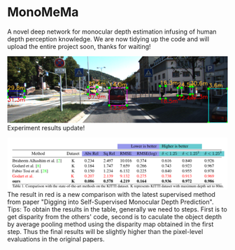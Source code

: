 # MonoMeMa
A novel deep network for monocular depth estimation infusing of human depth perception knowledge. We are now tidying up the code and will upload the entire project soon, thanks for waiting!
 
![image](images/000522.png)
Experiment results update!

![image](images/tabel1.png)
The result in red is a new comparison with the latest supervised method from paper "Digging into Self-Supervised Monocular Depth Prediction".
Tips: To obtain the results in the table, generally we need to steps. First is to get disparity from the others' code, second is to caculate the object depth by average pooling method using the disparity map obtained in the first step. Thus the final results will be slightly higher than the pixel-level evaluations in the original papers.
